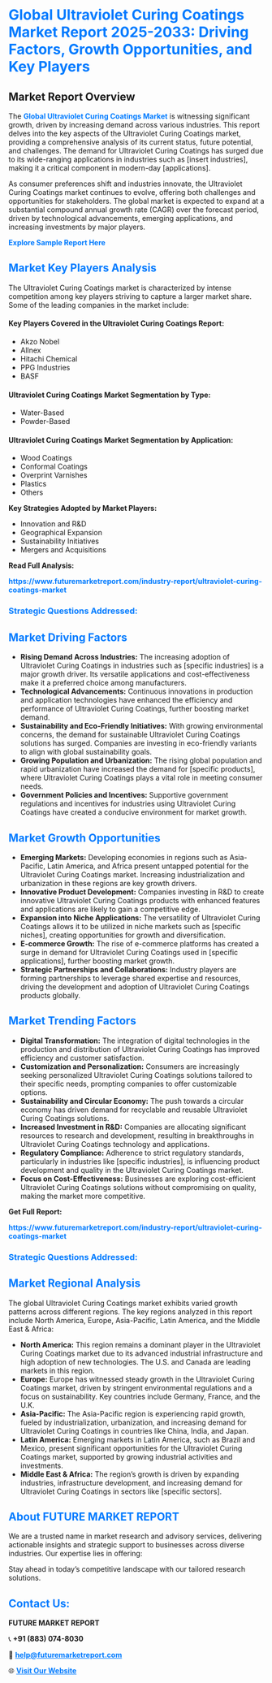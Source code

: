 <h1 style="color: #007BFF;">Global Ultraviolet Curing Coatings Market Report 2025-2033: Driving Factors, Growth Opportunities, and Key Players</h1>

<section id="overview">
<h2>Market Report Overview</h2>
<p>The <a href="https://www.futuremarketreport.com/industry-report/ultraviolet-curing-coatings-market" style="color: #007BFF; text-decoration: none;"><strong>Global Ultraviolet Curing Coatings Market</strong></a> is witnessing significant growth, driven by increasing demand across various industries. This report delves into the key aspects of the Ultraviolet Curing Coatings market, providing a comprehensive analysis of its current status, future potential, and challenges. The demand for Ultraviolet Curing Coatings has surged due to its wide-ranging applications in industries such as [insert industries], making it a critical component in modern-day [applications].</p>
<p>As consumer preferences shift and industries innovate, the Ultraviolet Curing Coatings market continues to evolve, offering both challenges and opportunities for stakeholders. The global market is expected to expand at a substantial compound annual growth rate (CAGR) over the forecast period, driven by technological advancements, emerging applications, and increasing investments by major players.</p>
</section>

<section id="overview">
<p><a href="https://www.futuremarketreport.com/request-sample/reportId=64178" style="color: #007BFF; text-decoration: none;"><strong>Explore Sample Report Here</strong></a></p>
</section>

<section id="key-players">
<h2 style="color: #007BFF;">Market Key Players Analysis</h2>
<p>The Ultraviolet Curing Coatings market is characterized by intense competition among key players striving to capture a larger market share. Some of the leading companies in the market include:</p>
<h4>Key Players Covered in the Ultraviolet Curing Coatings Report:</h4>
<ul><li>Akzo Nobel</li><li>Allnex</li><li>Hitachi Chemical</li><li>PPG Industries</li><li>BASF</li></ul>
<h4>Ultraviolet Curing Coatings Market Segmentation by Type:</h4>
<ul><li>Water-Based</li><li>Powder-Based</li></ul>

<h4>Ultraviolet Curing Coatings Market Segmentation by Application:</h4>
<ul><li>Wood Coatings</li><li>Conformal Coatings</li><li>Overprint Varnishes</li><li>Plastics</li><li>Others</li></ul>
<p><strong>Key Strategies Adopted by Market Players:</strong></p>
<ul>
<li>Innovation and R&D</li>
<li>Geographical Expansion</li>
<li>Sustainability Initiatives</li>
<li>Mergers and Acquisitions</li>
</ul>
</section>

<section>
<p><strong>Read Full Analysis: </strong></p><a href="https://www.futuremarketreport.com/industry-report/ultraviolet-curing-coatings-market" style="color: #007BFF; text-decoration: none;"><strong>https://www.futuremarketreport.com/industry-report/ultraviolet-curing-coatings-market</strong></a>
<h3 style="color: #007BFF;">Strategic Questions Addressed:</h3>
</section>

<section id="driving-factors">
<h2 style="color: #007BFF;">Market Driving Factors</h2>
<ul>
<li><strong>Rising Demand Across Industries:</strong> The increasing adoption of Ultraviolet Curing Coatings in industries such as [specific industries] is a major growth driver. Its versatile applications and cost-effectiveness make it a preferred choice among manufacturers.</li>
<li><strong>Technological Advancements:</strong> Continuous innovations in production and application technologies have enhanced the efficiency and performance of Ultraviolet Curing Coatings, further boosting market demand.</li>
<li><strong>Sustainability and Eco-Friendly Initiatives:</strong> With growing environmental concerns, the demand for sustainable Ultraviolet Curing Coatings solutions has surged. Companies are investing in eco-friendly variants to align with global sustainability goals.</li>
<li><strong>Growing Population and Urbanization:</strong> The rising global population and rapid urbanization have increased the demand for [specific products], where Ultraviolet Curing Coatings plays a vital role in meeting consumer needs.</li>
<li><strong>Government Policies and Incentives:</strong> Supportive government regulations and incentives for industries using Ultraviolet Curing Coatings have created a conducive environment for market growth.</li>
</ul>
</section>

<section id="growth-opportunities">
<h2 style="color: #007BFF;">Market Growth Opportunities</h2>
<ul>
<li><strong>Emerging Markets:</strong> Developing economies in regions such as Asia-Pacific, Latin America, and Africa present untapped potential for the Ultraviolet Curing Coatings market. Increasing industrialization and urbanization in these regions are key growth drivers.</li>
<li><strong>Innovative Product Development:</strong> Companies investing in R&D to create innovative Ultraviolet Curing Coatings products with enhanced features and applications are likely to gain a competitive edge.</li>
<li><strong>Expansion into Niche Applications:</strong> The versatility of Ultraviolet Curing Coatings allows it to be utilized in niche markets such as [specific niches], creating opportunities for growth and diversification.</li>
<li><strong>E-commerce Growth:</strong> The rise of e-commerce platforms has created a surge in demand for Ultraviolet Curing Coatings used in [specific applications], further boosting market growth.</li>
<li><strong>Strategic Partnerships and Collaborations:</strong> Industry players are forming partnerships to leverage shared expertise and resources, driving the development and adoption of Ultraviolet Curing Coatings products globally.</li>
</ul>
</section>

<section id="trending-factors">
<h2 style="color: #007BFF;">Market Trending Factors</h2>
<ul>
<li><strong>Digital Transformation:</strong> The integration of digital technologies in the production and distribution of Ultraviolet Curing Coatings has improved efficiency and customer satisfaction.</li>
<li><strong>Customization and Personalization:</strong> Consumers are increasingly seeking personalized Ultraviolet Curing Coatings solutions tailored to their specific needs, prompting companies to offer customizable options.</li>
<li><strong>Sustainability and Circular Economy:</strong> The push towards a circular economy has driven demand for recyclable and reusable Ultraviolet Curing Coatings solutions.</li>
<li><strong>Increased Investment in R&D:</strong> Companies are allocating significant resources to research and development, resulting in breakthroughs in Ultraviolet Curing Coatings technology and applications.</li>
<li><strong>Regulatory Compliance:</strong> Adherence to strict regulatory standards, particularly in industries like [specific industries], is influencing product development and quality in the Ultraviolet Curing Coatings market.</li>
<li><strong>Focus on Cost-Effectiveness:</strong> Businesses are exploring cost-efficient Ultraviolet Curing Coatings solutions without compromising on quality, making the market more competitive.</li>
</ul>
</section>

<section>
<p><strong>Get Full Report: </strong></p><a href="https://www.futuremarketreport.com/industry-report/ultraviolet-curing-coatings-market" style="color: #007BFF; text-decoration: none;"><strong>https://www.futuremarketreport.com/industry-report/ultraviolet-curing-coatings-market</strong></a>
<h3 style="color: #007BFF;">Strategic Questions Addressed:</h3>
</section>


<section id="regional-analysis">
<h2 style="color: #007BFF;">Market Regional Analysis</h2>
<p>The global Ultraviolet Curing Coatings market exhibits varied growth patterns across different regions. The key regions analyzed in this report include North America, Europe, Asia-Pacific, Latin America, and the Middle East & Africa:</p>
<ul>
<li><strong>North America:</strong> This region remains a dominant player in the Ultraviolet Curing Coatings market due to its advanced industrial infrastructure and high adoption of new technologies. The U.S. and Canada are leading markets in this region.</li>
<li><strong>Europe:</strong> Europe has witnessed steady growth in the Ultraviolet Curing Coatings market, driven by stringent environmental regulations and a focus on sustainability. Key countries include Germany, France, and the U.K.</li>
<li><strong>Asia-Pacific:</strong> The Asia-Pacific region is experiencing rapid growth, fueled by industrialization, urbanization, and increasing demand for Ultraviolet Curing Coatings in countries like China, India, and Japan.</li>
<li><strong>Latin America:</strong> Emerging markets in Latin America, such as Brazil and Mexico, present significant opportunities for the Ultraviolet Curing Coatings market, supported by growing industrial activities and investments.</li>
<li><strong>Middle East & Africa:</strong> The region’s growth is driven by expanding industries, infrastructure development, and increasing demand for Ultraviolet Curing Coatings in sectors like [specific sectors].</li>
</ul>
</section>

<footer>
<h2 style="color: #007BFF;">About FUTURE MARKET REPORT</h2>
<p>We are a trusted name in market research and advisory services, delivering actionable insights and strategic support to businesses across diverse industries. Our expertise lies in offering:</p>

<p>Stay ahead in today’s competitive landscape with our tailored research solutions.</p>

<h2 style="color: #007BFF;">Contact Us:</h2>
<p><strong>FUTURE MARKET REPORT</strong></p>
<p>📞 <strong>+91 (883) 074-8030</strong></p>
<p>📧 <strong><a href="mailto:help@futuremarketreport.com" style="color: #007BFF;">help@futuremarketreport.com</a></strong></p>
<p>🌐 <strong><a href="https://www.futuremarketreport.com/" style="color: #007BFF;">Visit Our Website</a></strong></p>
</footer>